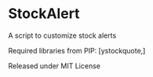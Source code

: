# StockAlert
A script to customize stock alerts

Required libraries from PIP: [ystockquote,]


Released under MIT License 
